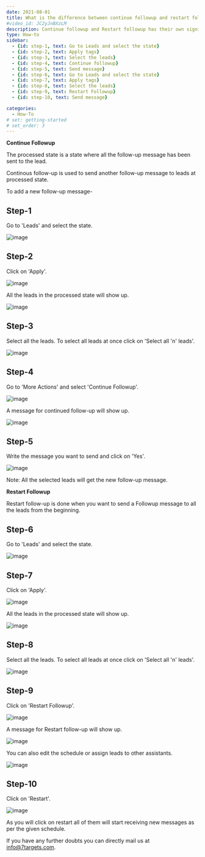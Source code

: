 ```yaml
---
date: 2021-08-01
title: What is the difference between continue followup and restart followup
#video_id: JC2yJnBXzLM
description: Continue followup and Restart followup has their own significance. Let's understand their roles in details
type: How-to
sidebar:
  - {id: step-1, text: Go to Leads and select the state}
  - {id: step-2, text: Apply tags}
  - {id: step-3, text: Select the leads}
  - {id: step-4, text: Continue followup}
  - {id: step-5, text: Send message}
  - {id: step-6, text: Go to Leads and select the state}
  - {id: step-7, text: Apply tags}
  - {id: step-8, text: Select the leads}
  - {id: step-9, text: Restart Followup}
  - {id: step-10, text: Send message}

categories:
  - How-To
# set: getting-started
# set_order: 3
---
```


**Continue Followup** 

The processed state is a state where all the follow-up message has been sent to the lead.

Continous follow-up is used to send another follow-up message to leads at processed state.

To add a new follow-up message-

## Step-1 

Go to 'Leads' and select the state.

![image](../../images/Different-followup-1.jpg)

## Step-2 

Click on 'Apply'.

![image](../../images/Different-followup-.2jpg)

All the leads in the processed state will show up.

![image](../../images/Different-followup-3.jpg)

## Step-3

Select all the leads. To select all leads at once click on 'Select all 'n' leads'.

![image](../../images/Different-followup-4.jpg)

## Step-4

Go to 'More Actions' and select 'Continue Followup'.

![image](../../images/Different-followup-5.jpg)

A message for continued follow-up will show up.

![image](../../images/Different-followup-6.jpg)

## Step-5

Write the message you want to send and click on 'Yes'.

![image](../../images/Different-followup-7.jpg)

Note: All the selected leads will get the new follow-up message.

**Restart Followup** 

Restart follow-up is done when you want to send a Followup message to all the leads from the beginning.

## Step-6

Go to 'Leads' and select the state.

![image](../../images/Different-followup-8.jpg)

## Step-7

Click on 'Apply'.

![image](../../images/Different-followup-9.jpg)

All the leads in the processed state will show up.

![image](../../images/Different-followup-10.jpg)

## Step-8

Select all the leads. To select all leads at once click on 'Select all 'n' leads'.

![image](../../images/Different-followup-11.jpg)

## Step-9

Click on 'Restart Followup'.

![image](../../images/Different-followup-12.jpg)

A message for Restart follow-up will show up.

![image](../../images/Different-followup-13.jpg)

You can also edit the schedule or assign leads to other assistants.

![image](../../images/Different-followup-14.jpg)

## Step-10

Click on 'Restart'.

![image](../../images/Different-followup-15.jpg)

As you will click on restart all of them will start receiving new messages as per the given schedule.

If you have any further doubts you can directly mail us at info@7targets.com.
